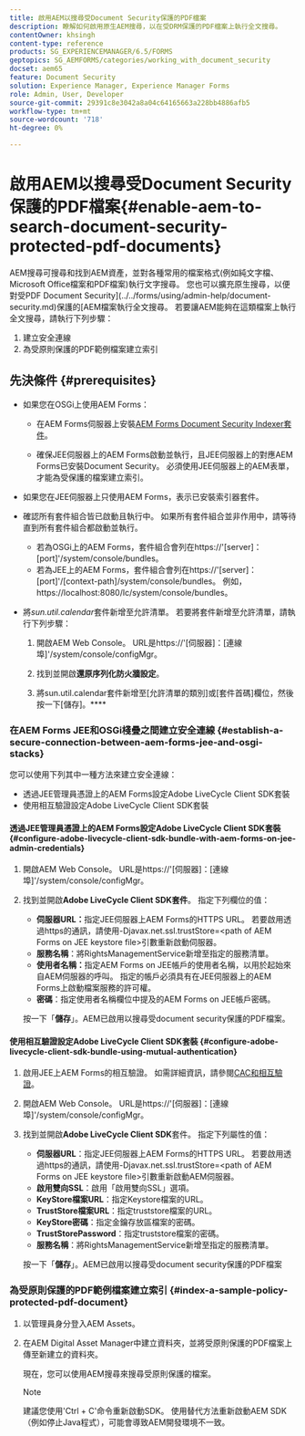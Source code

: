 ```yaml
---
title: 啟用AEM以搜尋受Document Security保護的PDF檔案
description: 瞭解如何啟用原生AEM搜尋，以在受DRM保護的PDF檔案上執行全文搜尋。
contentOwner: khsingh
content-type: reference
products: SG_EXPERIENCEMANAGER/6.5/FORMS
geptopics: SG_AEMFORMS/categories/working_with_document_security
docset: aem65
feature: Document Security
solution: Experience Manager, Experience Manager Forms
role: Admin, User, Developer
source-git-commit: 29391c8e3042a8a04c64165663a228bb4886afb5
workflow-type: tm+mt
source-wordcount: '718'
ht-degree: 0%

---
```


# 啟用AEM以搜尋受Document Security保護的PDF檔案{#enable-aem-to-search-document-security-protected-pdf-documents}

AEM搜尋可搜尋和找到AEM資產，並對各種常用的檔案格式(例如純文字檔、Microsoft Office檔案和PDF檔案)執行文字搜尋。 您也可以擴充原生搜尋，以便對受PDF Document Security](../../forms/using/admin-help/document-security.md)保護的[AEM檔案執行全文搜尋。 若要讓AEM能夠在這類檔案上執行全文搜尋，請執行下列步驟：

1. 建立安全連線
1. 為受原則保護的PDF範例檔案建立索引

## 先決條件 {#prerequisites}

* 如果您在OSGi上使用AEM Forms：

   * 在AEM Forms伺服器上安裝[AEM Forms Document Security Indexer套件](https://helpx.adobe.com/aem-forms/kb/aem-forms-releases.html)。

   * 確保JEE伺服器上的AEM Forms啟動並執行，且JEE伺服器上的對應AEM Forms已安裝Document Security。 必須使用JEE伺服器上的AEM表單，才能為受保護的檔案建立索引。

* 如果您在JEE伺服器上只使用AEM Forms，表示已安裝索引器套件。
* 確認所有套件組合皆已啟動且執行中。 如果所有套件組合並非作用中，請等待直到所有套件組合都啟動並執行。

   * 若為OSGi上的AEM Forms，套件組合會列在https://&#39;[server]：[port]&#39;/system/console/bundles。
   * 若為JEE上的AEM Forms，套件組合會列在https://&#39;[server]：[port]&#39;/[context-path]/system/console/bundles。 例如， https://localhost:8080/lc/system/console/bundles。

* 將&#x200B;*sun.util.calendar*&#x200B;套件新增至允許清單。 若要將套件新增至允許清單，請執行下列步驟：

   1. 開啟AEM Web Console。 URL是https://&#39;[伺服器]：[連線埠]&#39;/system/console/configMgr。
   1. 找到並開啟&#x200B;**還原序列化防火牆設定**。

   1. 將sun.util.calendar套件新增至[允許清單的類別]或[套件首碼]欄位，然後按一下[儲存]。****

### 在AEM Forms JEE和OSGi棧疊之間建立安全連線 {#establish-a-secure-connection-between-aem-forms-jee-and-osgi-stacks}

您可以使用下列其中一種方法來建立安全連線：

* 透過JEE管理員憑證上的AEM Forms設定Adobe LiveCycle Client SDK套裝
* 使用相互驗證設定Adobe LiveCycle Client SDK套裝

#### 透過JEE管理員憑證上的AEM Forms設定Adobe LiveCycle Client SDK套裝 {#configure-adobe-livecycle-client-sdk-bundle-with-aem-forms-on-jee-admin-credentials}

1. 開啟AEM Web Console。 URL是https://&#39;[伺服器]：[連線埠]&#39;/system/console/configMgr。
1. 找到並開啟&#x200B;**Adobe LiveCycle Client SDK套件**。 指定下列欄位的值：

   * **伺服器URL：**&#x200B;指定JEE伺服器上AEM Forms的HTTPS URL。 若要啟用透過https的通訊，請使用-Djavax.net.ssl.trustStore=&lt;path of AEM Forms on JEE keystore file>引數重新啟動伺服器。
   * **服務名稱**：將RightsManagementService新增至指定的服務清單。
   * **使用者名稱：**&#x200B;指定AEM Forms on JEE帳戶的使用者名稱，以用於起始來自AEM伺服器的呼叫。 指定的帳戶必須具有在JEE伺服器上的AEM Forms上啟動檔案服務的許可權。
   * **密碼**：指定使用者名稱欄位中提及的AEM Forms on JEE帳戶密碼。

   按一下「**儲存**」。AEM已啟用以搜尋受document security保護的PDF檔案。

#### 使用相互驗證設定Adobe LiveCycle Client SDK套裝 {#configure-adobe-livecycle-client-sdk-bundle-using-mutual-authentication}

1. 啟用JEE上AEM Forms的相互驗證。 如需詳細資訊，請參閱[CAC和相互驗證](https://helpx.adobe.com/livecycle/kb/cac-mutual-authentication.html)。
1. 開啟AEM Web Console。 URL是https://&#39;[伺服器]：[連線埠]&#39;/system/console/configMgr。
1. 找到並開啟&#x200B;**Adobe LiveCycle Client SDK**&#x200B;套件。 指定下列屬性的值：

   * **伺服器URL**：指定JEE伺服器上AEM Forms的HTTPS URL。 若要啟用透過https的通訊，請使用-Djavax.net.ssl.trustStore=&lt;path of AEM Forms on JEE keystore file>引數重新啟動AEM伺服器。
   * **啟用雙向SSL**：啟用「啟用雙向SSL」選項。
   * **KeyStore檔案URL**：指定Keystore檔案的URL。
   * **TrustStore檔案URL**：指定truststore檔案的URL。
   * **KeyStore密碼**：指定金鑰存放區檔案的密碼。
   * **TrustStorePassword**：指定truststore檔案的密碼。
   * **服務名稱**：將RightsManagementService新增至指定的服務清單。

   按一下「**儲存**」。AEM已啟用以搜尋受document security保護的PDF檔案

### 為受原則保護的PDF範例檔案建立索引 {#index-a-sample-policy-protected-pdf-document}

1. 以管理員身分登入AEM Assets。
1. 在AEM Digital Asset Manager中建立資料夾，並將受原則保護的PDF檔案上傳至新建立的資料夾。

   現在，您可以使用AEM搜尋來搜尋受原則保護的檔案。

   >[!NOTE]
   >
   > 建議您使用&#39;Ctrl + C&#39;命令重新啟動SDK。 使用替代方法重新啟動AEM SDK （例如停止Java程式），可能會導致AEM開發環境不一致。
